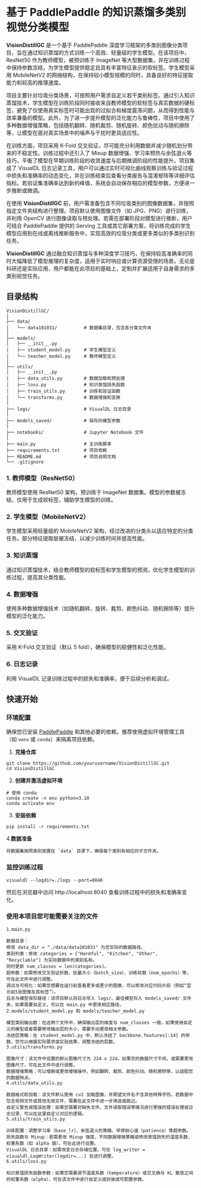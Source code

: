 # 基于 PaddlePaddle 的知识蒸馏多类别视觉分类模型

**VisionDistillGC** 是一个基于 PaddlePaddle 深度学习框架的多类别图像分类项目，旨在通过知识蒸馏的方式训练一个高效、轻量级的学生模型。在该项目中，ResNet50 作为教师模型，被预训练于 ImageNet 等大型数据集，并在训练过程中保持参数冻结，为学生模型提供稳定且具有丰富特征表示的软标签。学生模型采用 MobileNetV2 的网络结构，在保持较小模型规模的同时，具备良好的特征提取能力和较高的推理速度。

项目主要针对垃圾分类场景，可按照用户需求自定义若干类别标签。通过引入知识蒸馏技术，学生模型在训练阶段同时接收来自教师模型的软标签与真实数据的硬标签，避免了仅使用真实标签时可能出现的过拟合和梯度震荡问题，从而得到性能与效率兼备的模型。此外，为了进一步提升模型的泛化能力与鲁棒性，项目中使用了多种数据增强策略，包括随机翻转、随机裁剪、随机旋转、颜色扰动与随机擦除等，让模型在面对真实场景中的噪声与干扰时更具适应性。

在训练方面，项目采用 K-Fold 交叉验证，尽可能充分利用数据并减少随机划分带来的不稳定性。训练过程中还引入了 Mixup 数据增强、学习率预热与余弦退火等技巧，平衡了模型在早期训练阶段的收敛速度与后期微调阶段的性能提升。项目集成了 VisualDL 日志记录工具，用户可以通过实时可视化曲线观察训练与验证过程中损失和准确率的动态变化，并在训练结束后查看分类报告与混淆矩阵等详细评估指标。若验证集准确率达到新的峰值，系统会自动保存相应的模型参数，方便进一步推断或微调。

在使用 **VisionDistillGC** 前，用户需准备包含不同垃圾类别的图像数据集，并按照指定文件夹结构进行整理。项目默认使用图像文件（如 JPG、PNG）进行训练，并利用 OpenCV 进行图像读取与预处理。若需在部署阶段对模型进行推断，用户可结合 PaddlePaddle 提供的 Serving 工具或其它部署方案，将训练完成的学生模型应用到在线或离线推断服务中，实现高效的垃圾分类或更多类似的多类别识别任务。

**VisionDistillGC** 通过融合知识蒸馏与多种深度学习技巧，在保持较高准确率的同时大幅降低了模型推理的复杂度，适用于实时响应或计算资源受限的场景。无论是科研还是实际应用，用户都能在此项目的基础上，定制并扩展适用于自身需求的多类别视觉任务。

## 目录结构

``` 
VisionDistillGC/
│
├── data/
│   └── data101031/          # 数据集目录，包含各分类文件夹
│
├── models/
│   ├── __init__.py
│   ├── student_model.py     # 学生模型定义
│   └── teacher_model.py     # 教师模型定义
│
├── utils/
│   ├── __init__.py
│   ├── data_utils.py        # 数据加载和预处理
│   ├── loss.py              # 知识蒸馏损失函数
│   ├── train_utils.py       # 训练和验证函数
│   └── transforms.py        # 数据增强和变换
│
├── logs/                    # VisualDL 日志目录
│
├── models_saved/            # 保存的模型参数
│
├── notebooks/               # Jupyter Notebook 文件
│
├── main.py                  # 主训练脚本
├── requirements.txt         # 项目依赖
├── README.md                # 项目说明文档
└── .gitignore              

```

###   1. **教师模型（ResNet50）** 

教师模型使用 ResNet50 架构，预训练于 ImageNet 数据集。模型的参数被冻结，仅用于生成软标签，辅助学生模型的训练。

### 2. **学生模型（MobileNetV2）** 

学生模型采用轻量级的 MobileNetV2 架构，经过改进的分类头以适应特定的分类任务。部分特征提取层被冻结，以减少训练时间并提高性能。 

### 3. **知识蒸馏** 

通过知识蒸馏技术，结合教师模型的软标签和学生模型的预测，优化学生模型的训练过程，提高其分类性能。 

### 4. **数据增强** 

使用多种数据增强技术（如随机翻转、旋转、裁剪、颜色抖动、随机擦除等）提升模型的泛化能力。

 ### 5. **交叉验证** 

采用 K-Fold 交叉验证（默认 5 fold），确保模型的稳健性和泛化性能。 

### 6. **日志记录** 

利用 VisualDL 记录训练过程中的损失和准确率，便于后续分析和调试。 

## 快速开始 

### 环境配置 

确保您已安装 [PaddlePaddle](https://www.paddlepaddle.org.cn/) 和其他必要的依赖。推荐使用虚拟环境管理工具（如 `venv` 或 `conda`）来隔离项目依赖。

1. **克隆仓库**

``` 
git clone https://github.com/yourusername/VisionDistillGC.git
cd VisionDistillGC
```

2. **创建并激活虚拟环境**

```
# 使用 conda
conda create -n env python=3.10
conda activate env
```

3. **安装依赖**

```
pip install -r requirements.txt
```

  4.**数据准备**

```
将数据集按照类别放置在 `data` 目录下，确保每个类别有相应的子文件夹。
```

### 监控训练过程

```
visualdl --logdir=./logs --port=8040
```

然后在浏览器中访问 http://localhost:8040 查看训练过程中的损失和准确率变化。

### 使用本项目您可能需要关注的文件

```
1.main.py

数据目录：
修改 data_dir = "./data/data101031" 为您实际的数据路径。
类别列表：修改 categories = ["Harmful", "Kitchen", "Other", "Recyclable"] 为实际数据中的类别名称。
同时更新 num_classes = len(categories)。
超参数：如需修改交叉验证折数、批量大小（batch_size）、训练轮数（num_epochs）等，可在此文件中进行调整。
调试与可视化：如果您想要在运行前查看更多或更少的图像，可以修改对应代码片段（例如“显示前5张图像及其标签”）。
日志与模型保存路径：该项目默认将日志写入 logs/、最佳模型存入 models_saved/ 文件夹，如果需要自定义，可以在 main.py 中更改相应路径。
2.models/student_model.py 和 models/teacher_model.py

模型类别输出数：在这两个文件中，确保输出层的维度与 num_classes 一致。如果使用自定义的模型或者需要修改输出层的大小，需要手动更改相关参数。
冻结层策略：在 student_model.py 中，默认冻结了 backbone.features[:14] 的参数。您可以根据实际需求或实验结果，调整冻结的层数。
3.utils/transforms.py

图像尺寸：该文件中设置的默认图像尺寸为 224 x 224。如果您的数据尺寸不同，或需要更改图像尺寸，可在此文件中进行调整。
数据增强策略：可以增删或更改增强操作，例如翻转、裁剪、颜色抖动、随机擦除等，以适配您的数据特点。
4.utils/data_utils.py

数据格式和加载：该文件默认使用 cv2 加载图像，并期望文件名不含其他特殊字符。若数据中包含视频文件或其他无效文件，需要在此文件中进一步筛选或跳过。
自定义警告或错误处理：如果您需要对缺失文件、文件读取错误等情况进行更强的错误处理或日志记录，可以在这里自定义对应的逻辑。
5.utils/train_utils.py

训练配置：调整学习率（base_lr）、余弦退火的策略、早停耐心值（patience）等超参数。
损失函数与 Mixup：若需更改 Mixup 强度、不同数据增强策略或修改蒸馏损失的温度系数、权重系数（如 alpha 值），可在此进行设置。
VisualDL 日志目录：如需改变日志存储位置，可在 log_writer = visualdl.LogWriter(logdir=...) 处进行调整。
6.utils/loss.py

知识蒸馏损失函数参数：如果您需要调节温度系数（temperature）或交叉熵与 KL 散度之间的权重系数（alpha），可在该文件中进行自定义或封装成可配置参数。
```

